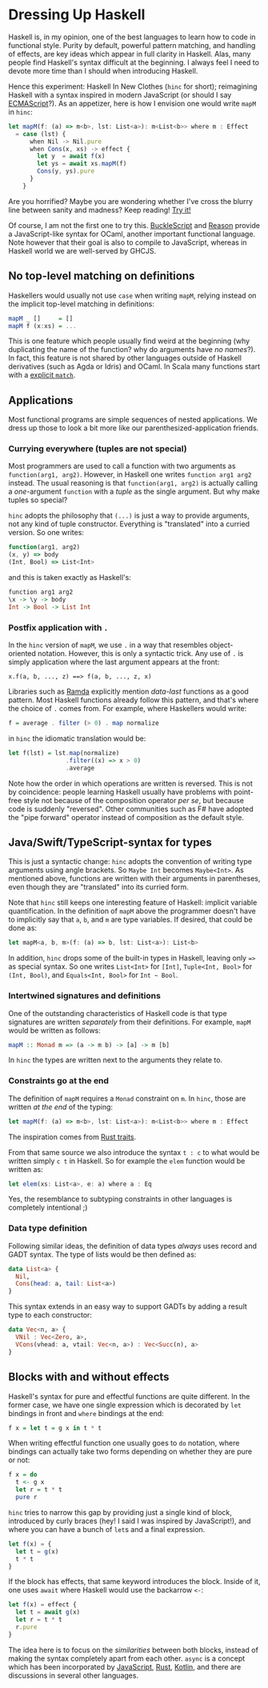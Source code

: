 # Dressing Up Haskell

Haskell is, in my opinion, one of the best languages to learn how to code in functional style. Purity by default, powerful pattern matching, and handling of effects, are key ideas which appear in full clarity in Haskell. Alas, many people find Haskell's syntax difficult at the beginning. I always feel I need to devote more time than I should when introducing Haskell.

Hence this experiment: Haskell In New Clothes (`hinc` for short); reimagining Haskell with a syntax inspired in modern JavaScript (or should I say [ECMAScript](https://en.wikipedia.org/wiki/ECMAScript)?). As an appetizer, here is how I envision one would write `mapM` in `hinc`:

```javascript
let mapM(f: (a) => m<b>, lst: List<a>): m<List<b>> where m : Effect
  = case (lst) {
      when Nil -> Nil.pure
      when Cons(x, xs) -> effect {
        let y  = await f(x)
        let ys = await xs.mapM(f)
        Cons(y, ys).pure
      }
    }
```

Are you horrified? Maybe you are wondering whether I've cross the blurry line between sanity and madness? Keep reading! [Try it!](https://serras.github.io/hinc/)

Of course, I am not the first one to try this. [BuckleScript](https://bucklescript.github.io/) and [Reason](https://reasonml.github.io/) provide a JavaScript-like syntax for OCaml, another important functional language. Note however that their goal is also to compile to JavaScript, whereas in Haskell world we are well-served by GHCJS.

## No top-level matching on definitions

Haskellers would usually not use `case` when writing `mapM`, relying instead on the implicit top-level matching in definitions:

```haskell
mapM _ []     = []
mapM f (x:xs) = ...
```

This is one feature which people usually find weird at the beginning (why duplicating the name of the function? why do arguments have _no names_?). In fact, this feature is not shared by other languages outside of Haskell derivatives (such as Agda or Idris) and OCaml. In Scala many functions start with a [explicit `match`](https://docs.scala-lang.org/tour/pattern-matching.html).

## Applications

Most functional programs are simple sequences of nested applications. We dress up those to look a bit more like our parenthesized-application friends.

### Currying everywhere (tuples are not special)

Most programmers are used to call a function with two arguments as `function(arg1, arg2)`. However, in Haskell one writes `function arg1 arg2` instead. The usual reasoning is that `function(arg1, arg2)` is actually calling a _one_-argument `function` with a _tuple_ as the single argument. But why make tuples so special?

`hinc` adopts the philosophy that `(...)` is just a way to provide arguments, not any kind of tuple constructor. Everything is "translated" into a curried version. So one writes:

```javascript
function(arg1, arg2)
(x, y) => body
(Int, Bool) => List<Int>
```

and this is taken exactly as Haskell's:

```haskell
function arg1 arg2
\x -> \y -> body
Int -> Bool -> List Int
```

### Postfix application with `.`

In the `hinc` version of `mapM`, we use `.` in a way that resembles object-oriented notation. However, this is only a syntactic trick. Any use of `.` is simply application where the last argument appears at the front:

```
x.f(a, b, ..., z) ==> f(a, b, ..., z, x)
```

Libraries such as [Ramda](https://ramdajs.com/) explicitly mention _data-last_ functions as a good pattern. Most Haskell functions already follow this pattern, and that's where the choice of `.` comes from. For example, where Haskellers would write:

```haskell
f = average . filter (> 0) . map normalize
```

in `hinc` the idiomatic translation would be:

```haskell
let f(lst) = lst.map(normalize)
                .filter((x) => x > 0)
                .average
```

Note how the order in which operations are written is reversed. This is not by coincidence: people learning Haskell usually have problems with point-free style not because of the composition operator _per se_, but because code is suddenly "reversed". Other communities such as F# have adopted the "pipe forward" operator instead of composition as the default style.

## Java/Swift/TypeScript-syntax for types

This is just a syntactic change: `hinc` adopts the convention of writing type arguments using angle brackets. So `Maybe Int` becomes `Maybe<Int>`. As mentioned above, functions are written with their arguments in parentheses, even though they are "translated" into its curried form.

Note that `hinc` still keeps one interesting feature of Haskell: implicit variable quantification. In the definition of `mapM` above the programmer doesn't have to implicitly say that `a`, `b`, and `m` are type variables. If desired, that could be done as:

```javascript
let mapM<a, b, m>(f: (a) => b, lst: List<a>): List<b>
```

In addition, `hinc` drops some of the built-in types in Haskell, leaving only `=>` as special syntax. So one writes `List<Int>` for `[Int]`, `Tuple<Int, Bool>` for `(Int, Bool)`, and `Equals<Int, Bool>` for `Int ~ Bool`.

### Intertwined signatures and definitions

One of the outstanding characteristics of Haskell code is that type signatures are written _separately_ from their definitions. For example, `mapM` would be written as follows:

```haskell
mapM :: Monad m => (a -> m b) -> [a] -> m [b]
```

In `hinc` the types are written next to the arguments they relate to.

### Constraints go at the end

The definition of `mapM` requires a `Monad` constraint on `m`. In `hinc`, those are written _at the end_ of the typing:

```javascript
let mapM(f: (a) => m<b>, lst: List<a>): m<List<b>> where m : Effect
```

The inspiration comes from [Rust traits](https://doc.rust-lang.org/book/ch10-02-traits.html#clearer-trait-bounds-with-where-clauses).

From that same source we also introduce the syntax `t : c` to what would be written simply `c t` in Haskell. So for example the `elem` function would be written as:

```javascript
let elem(xs: List<a>, e: a) where a : Eq
```

Yes, the resemblance to subtyping constraints in other languages is completely intentional ;)

### Data type definition

Following similar ideas, the definition of data types _always_ uses record and GADT syntax. The type of lists would be then defined as:

```haskell
data List<a> {
  Nil,
  Cons(head: a, tail: List<a>)
}
```

This syntax extends in an easy way to support GADTs by adding a result type to each constructor:

```haskell
data Vec<n, a> {
  VNil : Vec<Zero, a>,
  VCons(vhead: a, vtail: Vec<n, a>) : Vec<Succ(n), a>
}
```

## Blocks with and without effects

Haskell's syntax for pure and effectful functions are quite different. In the former case, we have one single expression which is decorated by `let` bindings in front and `where` bindings at the end:

```haskell
f x = let t = g x in t * t
```

When writing effectful function one usually goes to `do` notation, where bindings can actually take two forms depending on whether they are pure or not:

```haskell
f x = do
  t <- g x
  let r = t * t
  pure r
```

`hinc` tries to narrow this gap by providing just a single kind of block, introduced by curly braces (hey! I said I was inspired by JavaScript!), and where you can have a bunch of `let`s and a final expression.

```javascript
let f(x) = {
  let t = g(x)
  t * t
}
```

If the block has effects, that same keyword introduces the block. Inside of it, one uses `await` where Haskell would use the backarrow `<-`:

```javascript
let f(x) = effect {
  let t = await g(x)
  let r = t * t
  r.pure
}
```

The idea here is to focus on the _similarities_ between both blocks, instead of making the syntax completely apart from each other. `async` is a concept which has been incorporated by [JavaScript](https://developer.mozilla.org/en-US/docs/Web/JavaScript/Reference/Statements/async_function), [Rust](https://rust-lang.github.io/async-book/01_getting_started/04_async_await_primer.html), [Kotlin](https://kotlinlang.org/docs/reference/coroutines/coroutines-guide.html), and there are discussions in several other languages.

